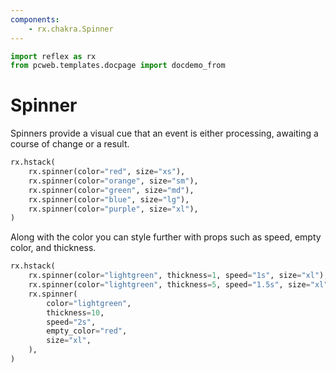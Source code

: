 ```yaml
---
components:
    - rx.chakra.Spinner
---
```


```python exec
import reflex as rx
from pcweb.templates.docpage import docdemo_from
```

# Spinner

Spinners provide a visual cue that an event is either processing, awaiting a course of change or a result.

```python demo
rx.hstack(
    rx.spinner(color="red", size="xs"),
    rx.spinner(color="orange", size="sm"),
    rx.spinner(color="green", size="md"),
    rx.spinner(color="blue", size="lg"),
    rx.spinner(color="purple", size="xl"),
)
```

Along with the color you can style further with props such as speed, empty color, and thickness.

```python demo
rx.hstack(
    rx.spinner(color="lightgreen", thickness=1, speed="1s", size="xl"),
    rx.spinner(color="lightgreen", thickness=5, speed="1.5s", size="xl"),
    rx.spinner(
        color="lightgreen",
        thickness=10,
        speed="2s",
        empty_color="red",
        size="xl",
    ),
)
```
